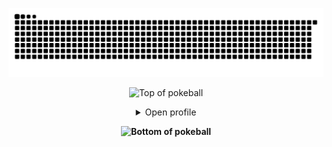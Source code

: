 <p align = "center">
	<img src = "https://github.com/7oSkaaa/7oSkaaa/blob/output/github-contribution-grid-snake.svg?" alt = "Snake Game"/>
</p>

<div align="center">


![Top of pokeball](https://user-images.githubusercontent.com/44261381/209363264-ac854d3c-2cc2-44c4-928e-8a08d1013f46.png)

<details>
<summary>Open profile</summary>

<br>
<div>
  <div align=center>
      <img height="200" alt="Beatriz foto" src="https://sdmntprwestcentralus.oaiusercontent.com/files/00000000-f7f0-61fb-a989-c824e1d9fbfd/raw?se=2025-10-15T20%3A09%3A58Z&sp=r&sv=2024-08-04&sr=b&scid=bc6e88f2-aba4-46dc-8439-e1ad718558c9&skoid=f05d6a75-3c59-41ae-be2c-51a75f29841e&sktid=a48cca56-e6da-484e-a814-9c849652bcb3&skt=2025-10-15T18%3A13%3A44Z&ske=2025-10-16T18%3A13%3A44Z&sks=b&skv=2024-08-04&sig=3Cy5TbDH%2BkepVKNfc/ykLdNhOtchNPCCJJef4mFXW2A%3D" alt="Beatriz foto">
  </div>
  <div align=center>
      <a href="https://git.io/typing-svg"><img src="https://readme-typing-svg.demolab.com/?font=VT323&size=35&duration=3500&pause=300&color=6A0572&center=true&vCenter=true&width=500&lines=Welcome+to+My+GitHub+Profile;Hey%2C+I+am+Beatriz;Data+analyst+student;history,+music+and+travel+lover" alt="Typing SVG" /></a>
  </div>
</div>

<details>
<summary>Tools</summary>
<div>
  <p style="display: inline-block;" align="center">
    <kbd>
      <kbd>Programming Languages</kbd>
      <br>
      <br>
      <img width="30px" src="https://cdn.jsdelivr.net/gh/devicons/devicon/icons/python/python-original.svg" alt="py" title="Python"/> 
    </kbd>
    <kbd>
      <kbd>Automation, Data Science & AI</kbd>
      <br>
      <br>
      <img width="30px" src="https://cdn.jsdelivr.net/gh/devicons/devicon/icons/pandas/pandas-original.svg" alt="pandas" title="Pandas"/>
      <img width="30px" src="https://freelogopng.com/images/all_img/1681038242chatgpt-logo-png.png" alt="chatgpt" title="Chat GPT"/>
    </kbd>
    <kbd>
      <kbd>Operating System, Networking & Deployment</kbd>
      <br>
      <br>
      <img width="30" src="https://user-images.githubusercontent.com/25181517/117269608-b7dcfb80-ae58-11eb-8e66-6cc8753553f0.png" alt="Android" title="Android"/>
	    <img width="30" src="https://user-images.githubusercontent.com/25181517/121406611-a8246b80-c95e-11eb-9b11-b771486377f6.png" alt="iOS" title="iOS"/>
	    <img width="30" src="https://user-images.githubusercontent.com/25181517/186884150-05e9ff6d-340e-4802-9533-2c3f02363ee3.png" alt="Windows" title="Windows"/>
	    <img width="30" src="https://user-images.githubusercontent.com/25181517/186884152-ae609cca-8cf1-4175-8d60-1ce1fa078ca2.png" alt="macOS" title="macOS"/>
      <img width="30" src="https://user-images.githubusercontent.com/25181517/183896132-54262f2e-6d98-41e3-8888-e40ab5a17326.png" alt="AWS" title="AWS"/>
      <img width="30px" src="https://icon.icepanel.io/Technology/svg/GitHub-Actions.svg" alt="githubactions" title="Github Actions"/>
    </kbd>
    <kbd>
      <kbd>Tools</kbd>
      <br>
      <br>
      <img width="30px" src="https://cdn.jsdelivr.net/gh/devicons/devicon/icons/vscode/vscode-original.svg"  alt="VSCode" title="VS Code"/>
      <img width="30px" src="https://cdn.jsdelivr.net/gh/devicons/devicon/icons/jupyter/jupyter-original.svg"  alt="jupiter" title="Jupiter"/>
     <kbd>
		 
<details>
  <summary>Certificates</summary>
  <br>
  <ul>
    <li><strong>CAMARA DE COMERCIO - II Lab de Innovación, Emprendimiento y Sostenibilidad.</li>
</details>

 </td>
  </tr>
</table>
</details>

</details>

![Bottom of pokeball](https://user-images.githubusercontent.com/44261381/209363271-905d2a5e-8a18-44c0-a450-45dddd4d5036.png)

</div>
